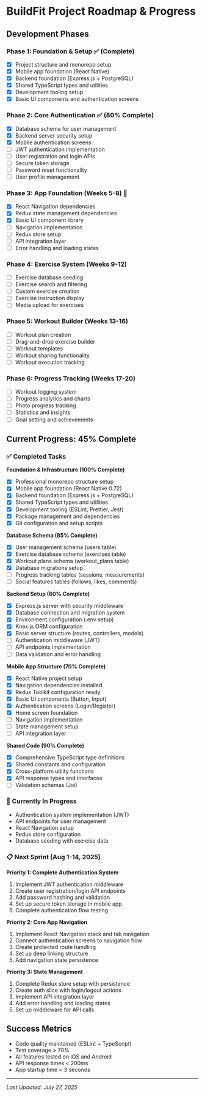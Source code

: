 # BuildFit Project Roadmap & Progress

## Development Phases

### Phase 1: Foundation & Setup ✅ (Complete)
- [x] Project structure and monorepo setup
- [x] Mobile app foundation (React Native)
- [x] Backend foundation (Express.js + PostgreSQL)
- [x] Shared TypeScript types and utilities
- [x] Development tooling setup
- [x] Basic UI components and authentication screens

### Phase 2: Core Authentication ✅ (80% Complete)
- [x] Database schema for user management
- [x] Backend server security setup
- [x] Mobile authentication screens
- [ ] JWT authentication implementation
- [ ] User registration and login APIs
- [ ] Secure token storage
- [ ] Password reset functionality
- [ ] User profile management

### Phase 3: App Foundation (Weeks 5-8) 🔄
- [x] React Navigation dependencies
- [x] Redux state management dependencies  
- [x] Basic UI component library
- [ ] Navigation implementation
- [ ] Redux store setup
- [ ] API integration layer
- [ ] Error handling and loading states

### Phase 4: Exercise System (Weeks 9-12)
- [ ] Exercise database seeding
- [ ] Exercise search and filtering
- [ ] Custom exercise creation
- [ ] Exercise instruction display
- [ ] Media upload for exercises

### Phase 5: Workout Builder (Weeks 13-16)
- [ ] Workout plan creation
- [ ] Drag-and-drop exercise builder
- [ ] Workout templates
- [ ] Workout sharing functionality
- [ ] Workout execution tracking

### Phase 6: Progress Tracking (Weeks 17-20)
- [ ] Workout logging system
- [ ] Progress analytics and charts
- [ ] Photo progress tracking
- [ ] Statistics and insights
- [ ] Goal setting and achievements

## Current Progress: 45% Complete

### ✅ Completed Tasks
**Foundation & Infrastructure (100% Complete)**
- [x] Professional monorepo structure setup
- [x] Mobile app foundation (React Native 0.72)
- [x] Backend foundation (Express.js + PostgreSQL)
- [x] Shared TypeScript types and utilities
- [x] Development tooling (ESLint, Prettier, Jest)
- [x] Package management and dependencies
- [x] Git configuration and setup scripts

**Database Schema (85% Complete)**
- [x] User management schema (users table)
- [x] Exercise database schema (exercises table)  
- [x] Workout plans schema (workout_plans table)
- [x] Database migrations setup
- [ ] Progress tracking tables (sessions, measurements)
- [ ] Social features tables (follows, likes, comments)

**Backend Setup (60% Complete)**
- [x] Express.js server with security middleware
- [x] Database connection and migration system
- [x] Environment configuration (.env setup)
- [x] Knex.js ORM configuration
- [x] Basic server structure (routes, controllers, models)
- [ ] Authentication middleware (JWT)
- [ ] API endpoints implementation
- [ ] Data validation and error handling

**Mobile App Structure (70% Complete)**
- [x] React Native project setup
- [x] Navigation dependencies installed
- [x] Redux Toolkit configuration ready
- [x] Basic UI components (Button, Input)
- [x] Authentication screens (Login/Register)
- [x] Home screen foundation
- [ ] Navigation implementation
- [ ] State management setup
- [ ] API integration layer

**Shared Code (90% Complete)**
- [x] Comprehensive TypeScript type definitions
- [x] Shared constants and configuration
- [x] Cross-platform utility functions
- [x] API response types and interfaces
- [ ] Validation schemas (Joi)

### 🔄 Currently In Progress
- Authentication system implementation (JWT)
- API endpoints for user management
- React Navigation setup
- Redux store configuration
- Database seeding with exercise data

### 📋 Next Sprint (Aug 1-14, 2025)
**Priority 1: Complete Authentication System**
1. Implement JWT authentication middleware
2. Create user registration/login API endpoints
3. Add password hashing and validation
4. Set up secure token storage in mobile app
5. Complete authentication flow testing

**Priority 2: Core App Navigation**
1. Implement React Navigation stack and tab navigation
2. Connect authentication screens to navigation flow
3. Create protected route handling
4. Set up deep linking structure
5. Add navigation state persistence

**Priority 3: State Management**
1. Complete Redux store setup with persistence
2. Create auth slice with login/logout actions
3. Implement API integration layer
4. Add error handling and loading states
5. Set up middleware for API calls

## Success Metrics
- Code quality maintained (ESLint + TypeScript)
- Test coverage > 70%
- All features tested on iOS and Android
- API response times < 200ms
- App startup time < 3 seconds

---

*Last Updated: July 27, 2025*